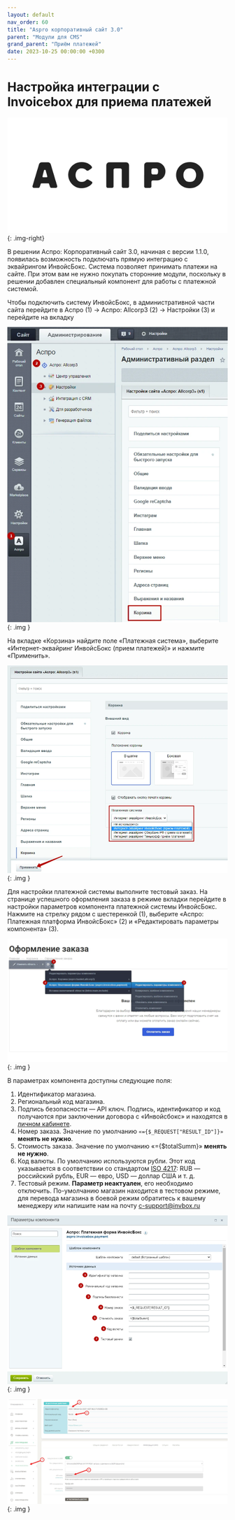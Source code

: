 ```yaml
---
layout: default
nav_order: 60
title: "Aspro корпоративный сайт 3.0"
parent: "Модули для CMS"
grand_parent: "Приём платежей"
date: 2023-10-25 00:00:00 +0300
---
```


# Настройка интеграции с Invoicebox для приема платежей

![Aspro](/assets/images/cms/aspro.png){: .img-right}

В решении Аспро: Корпоративный сайт 3.0, начиная с версии 1.1.0, появилась возможность подключать прямую интеграцию с эквайрингом ИнвойсБокс. Система позволяет принимать платежи на сайте. При этом вам не нужно покупать сторонние модули, поскольку в решении добавлен специальный компонент для работы с платежной системой.

Чтобы подключить систему ИнвойсБокс, в административной части сайта перейдите в Аспро (1) → Аспро: Allcorp3 (2) → Настройки (3) и перейдите на вкладку 

![Aspro](/assets/images/cms/aspro/1.png){: .img }

На вкладке «Корзина» найдите поле «Платежная система», выберите «Интернет-эквайринг ИнвойсБокс (прием платежей)» и нажмите «Применить».

![Aspro](/assets/images/cms/aspro/2.png){: .img }

Для настройки платежной системы выполните тестовый заказ. На странице успешного оформления заказа в режиме вкладки перейдите в настройки параметров компонента платежной системы ИнвойсБокс. Нажмите на стрелку рядом с шестеренкой (1), выберите «Аспро: Платежная платформа ИнвойсБокс» (2) и «Редактировать параметры компонента» (3).

![Aspro](/assets/images/cms/aspro/3.png){: .img }

В параметрах компонента доступны следующие поля:

1. Идентификатор магазина.
2. Региональный код магазина.
3. Подпись безопасности — API ключ. Подпись, идентификатор и код получаются при заключении договора с «Инвойсбокс» и находятся в [личном кабинете](https://business.invoicebox.ru/Login/).
4. Номер заказа. Значение по умолчанию `«={$_REQUEST["RESULT_ID"]}»` **менять не нужно**.
5. Стоимость заказа. Значение по умолчанию «={$totalSumm}» **менять не нужно**.
6. Код валюты. По умолчанию используются рубли. Этот код указывается в соответствии со стандартом [ISO 4217](/docs/dictionary/iso4217/): RUB — российский рубль, EUR — евро, USD — доллар США и т. д.
7. Тестовый режим. **Параметр неактуален**, его необходимо отключить. По-умолчанию магазин находится в тестовом режиме, для перевода магазина в боевой режим обратитесь к вашему менеджеру или напишите нам на почту [c-support@invbox.ru](mailto:c-support@invbox.ru) 

![Aspro](/assets/images/cms/aspro/4.png){: .img }

![Aspro](/assets/images/cms/aspro/5.jpg){: .img }
